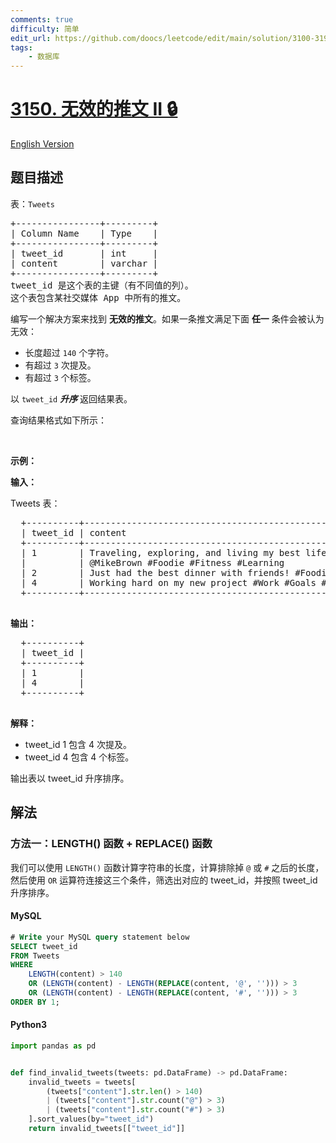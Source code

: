 ```yaml
---
comments: true
difficulty: 简单
edit_url: https://github.com/doocs/leetcode/edit/main/solution/3100-3199/3150.Invalid%20Tweets%20II/README.md
tags:
    - 数据库
---
```


<!-- problem:start -->

# [3150. 无效的推文 II 🔒](https://leetcode.cn/problems/invalid-tweets-ii)

[English Version](/solution/3100-3199/3150.Invalid%20Tweets%20II/README_EN.md)

## 题目描述

<!-- description:start -->

<p>表：<code>Tweets</code></p>

<pre>
+----------------+---------+
| Column Name    | Type    |
+----------------+---------+
| tweet_id       | int     |
| content        | varchar |
+----------------+---------+
tweet_id 是这个表的主键（有不同值的列）。
这个表包含某社交媒体 App 中所有的推文。</pre>

<p>编写一个解决方案来找到 <strong>无效的推文</strong>。如果一条推文满足下面 <strong>任一</strong>&nbsp;条件会被认为无效：</p>

<ul>
	<li>长度超过&nbsp;<code>140</code>&nbsp;个字符。</li>
	<li>有超过&nbsp;<code>3</code>&nbsp;次提及。</li>
	<li>有超过&nbsp;<code><font face="monospace">3</font></code>&nbsp;个标签。</li>
</ul>

<p>以&nbsp;<code>tweet_id</code> <em><strong>升序</strong>&nbsp;</em>返回结果表。</p>

<p>查询结果格式如下所示：</p>

<p>&nbsp;</p>

<p><strong>示例：</strong></p>

<div class="example-block">
<p><b>输入：</b></p>

<p>Tweets 表：</p>

<pre class="example-io">
  +----------+-----------------------------------------------------------------------------------+
  | tweet_id | content                                                                           |
  +----------+-----------------------------------------------------------------------------------+
  | 1        | Traveling, exploring, and living my best life @JaneSmith @SaraJohnson @LisaTaylor |
  |          | @MikeBrown #Foodie #Fitness #Learning                                             | 
  | 2        | Just had the best dinner with friends! #Foodie #Friends #Fun                      |
  | 4        | Working hard on my new project #Work #Goals #Productivity #Fun                    |
  +----------+-----------------------------------------------------------------------------------+
  </pre>

<p><strong>输出：</strong></p>

<pre class="example-io">
  +----------+
  | tweet_id |
  +----------+
  | 1        |
  | 4        |
  +----------+
  </pre>

<p><strong>解释：</strong></p>

<ul>
	<li>tweet_id&nbsp;1 包含 4&nbsp;次提及。</li>
	<li>tweet_id 4 包含 4 个标签。</li>
</ul>
输出表以 tweet_id 升序排序。</div>

<!-- description:end -->

## 解法

<!-- solution:start -->

### 方法一：LENGTH() 函数 + REPLACE() 函数

我们可以使用 `LENGTH()` 函数计算字符串的长度，计算排除掉 `@` 或 `#` 之后的长度，然后使用 `OR` 运算符连接这三个条件，筛选出对应的 tweet_id，并按照 tweet_id 升序排序。

<!-- tabs:start -->

#### MySQL

```sql
# Write your MySQL query statement below
SELECT tweet_id
FROM Tweets
WHERE
    LENGTH(content) > 140
    OR (LENGTH(content) - LENGTH(REPLACE(content, '@', ''))) > 3
    OR (LENGTH(content) - LENGTH(REPLACE(content, '#', ''))) > 3
ORDER BY 1;
```

#### Python3

```python
import pandas as pd


def find_invalid_tweets(tweets: pd.DataFrame) -> pd.DataFrame:
    invalid_tweets = tweets[
        (tweets["content"].str.len() > 140)
        | (tweets["content"].str.count("@") > 3)
        | (tweets["content"].str.count("#") > 3)
    ].sort_values(by="tweet_id")
    return invalid_tweets[["tweet_id"]]
```

<!-- tabs:end -->

<!-- solution:end -->

<!-- problem:end -->
